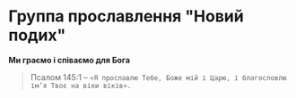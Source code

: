 # Группа прославлення "Новий подих"
**Ми граємо і співаємо для Бога**
>Псалом 145:1 – `«Я прославлю Тебе, Боже мій і Царю, і благословлю ім’я Твоє на віки віків».`
